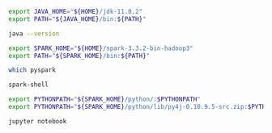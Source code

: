 ``` bash
export JAVA_HOME="${HOME}/jdk-11.0.2"
export PATH="${JAVA_HOME}/bin:${PATH}"
```

``` bash
java --version
```

``` bash
export SPARK_HOME="${HOME}/spark-3.3.2-bin-hadoop3"
export PATH="${SPARK_HOME}/bin:${PATH}"
```

``` bash
which pyspark
```

``` bash
spark-shell
```

```bash
export PYTHONPATH="${SPARK_HOME}/python/:$PYTHONPATH"
export PYTHONPATH="${SPARK_HOME}/python/lib/py4j-0.10.9.5-src.zip:$PYTHONPATH"
```

``` bash
jupyter notebook
```
